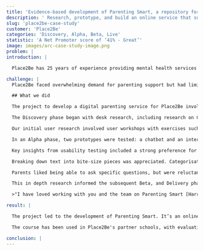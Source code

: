```yaml
---
title: 'Evidence-based development of Parenting Smart, a repository for digital parenting advice'
description: ' Research, prototype, and build an online service that supports parents nationwide by expanding the reach of Place2Be’s knowledge and expertise.'
slug: 'place2be-case-study'
customer: 'Place2Be'
categories: 'Discovery, Alpha, Beta, Live'
statistic: 'A Net Promoter score of ‘41% - Great’'
image: images/arc-case-study-image.png
problem: |
introduction: |

  Place2Be has 25 years of experience providing mental health services in schools. They know that the issues children present are strongly affected by how parents cope. While offering one-to-one counselling and listening services for parents, there was an overwhelming demand for more parenting support. To address this demand in a time of reduced resources, Place2Be wanted to explore a digital component for their parenting work. The goal was to create an accessible, affordable, universally available, online offer to complement face-to-face interventions and improve family functioning and child mental health in more families

challenge: |
  Place2Be faced overwhelming demand for parenting support but had limited resources with which to broaden their reach. The organisation needed to explore how a digital component could build on existing face-to-face services and deliver help nationally. Key unknowns included what parents wanted from online support and whether they would use it.

  ## What we did

  The project to develop a digital parenting service for Place2Be involved a phased approach including Discovery, Alpha, Beta, and Delivery.

  The Discovery phase began with desk research, including research on Conduct Disorder and  initial stakeholder meetings to explore assumptions and existing knowledge. Competitor offerings were also analysed. Key outputs from this phase included a knowledge board, outline behavioural personas, early user stories, and maps of existing services.

  Our initial user research involved user workshops with exercises such as journey mapping to identify pain points, and semi-structured interviews to gain nuanced understanding of parents’ lives. A midpoint review was held with stakeholders to consider our findings. Outputs included validated personas, user journey maps with pain points, and roughly prioritised user stories.

  In an Alpha phase, two prototypes were tested: a chatbot and an interactive web app focusing on finding advice on 'meltdowns'. Video content was also tested. The goals were to understand parents’ preferences, explore the strength-based/non-shaming tone, tailor advice, and test language.

  Key insights from usability testing included a strong preference for the interactive web app over the chatbot. Parents found open text boxes difficult due to language barriers and mental load, preferring tapping buttons. They did not always use the same terminology for behaviours like 'meltdowns', and there was value in reassuring parents the tool was built for and with people like them. While valuing talking to a human, parents appreciated static content if it was perceived as strength-based and non-shaming. Parents wanted choice in the content they consumed, and disliked being forced down a path.  Frustrations with the chatbot included expecting human-like responses and finding it hard to talk to a robot.

  Breaking down text into bite-size pieces was appreciated. Categorisation of topics was found to be difficult by parents, leading to a recommendation to potentially remove strict categorisation of resources. Videos were liked, but animation was preferred over footage of real people - parents found it easier to identify with an animated character than a specific human who might not be like them.

  Parents liked being able to ask specific questions, but were reluctant to admit when they didn't know something. Content perceived as contrary to their parenting or suggesting they were doing things wrong acted as a shaming trigger. Content suggesting actions they felt incapable of doing also caused frustration.

  This in depth research informed the subsequent Beta, and Delivery phases, which involved designing, building and refining the digital solution. The resulting product, Parenting Smart, is an online resource designed to present parenting advice in an easily digestible format to help parents when they have a moment to spare.

  >"I have loved working with you and the team on Parenting Smart [Harry Harrold](https://www.linkedin.com/in/harry-harrold-359336). And always hugely appreciated your ability to make digital technology concepts sound so accessible!" - _Cecilia Corbetta, Head of Parenting, Place2Be_

result: |

  The project led to the development of Parenting Smart. It’s an online space where parents can learn more about parenting in a quiet moment outside the school gate or elsewhere. This digital programme is based on Place2Be’s Personalised Individual Parent Training (PIPT) intervention, and was created using funding from the Nominet Trust.

  The course has been used in Place2Be's partner schools, with evaluation showing improvements in all questions of the [Brief Parental Self Efficacy](https://www.corc.uk.net/outcome-measures-guidance/directory-of-outcome-measures/brief-parental-self-efficacy-scale-bpses) scale. The site itself attracted over 1000 users a month during its first 3 months, and has held steady at 750 users a month 5 years later without any significant promotional activity.

conclusion: |
---
```

